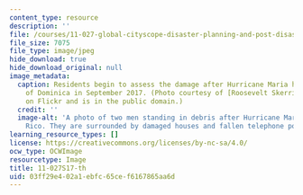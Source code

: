 ```yaml
---
content_type: resource
description: ''
file: /courses/11-027-global-cityscope-disaster-planning-and-post-disaster-rebuilding-and-recovery-spring-2017/03ff29e402a1ebfc65cef6167865aa6d_11-027S17-th.jpg
file_size: 7075
file_type: image/jpeg
hide_download: true
hide_download_original: null
image_metadata:
  caption: Residents begin to assess the damage after Hurricane Maria hit the island
    of Dominica in September 2017. (Photo courtesy of [Roosevelt Skerrit](https://flic.kr/p/YWuY3D)
    on Flickr and is in the public domain.)
  credit: ''
  image-alt: 'A photo of two men standing in debris after Hurricane Maria hit Puerto
    Rico. They are surrounded by damaged houses and fallen telephone poles and wires. '
learning_resource_types: []
license: https://creativecommons.org/licenses/by-nc-sa/4.0/
ocw_type: OCWImage
resourcetype: Image
title: 11-027S17-th
uid: 03ff29e4-02a1-ebfc-65ce-f6167865aa6d
---
```

